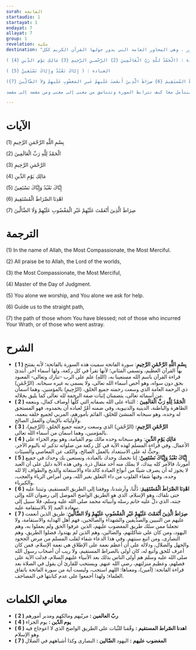 ```yaml
---
surah: الفاتحة
startaudio: 1
startayat: 1
endayat: 7
allayat: 7
group: 1
revelation: مكية
destination: "تدور سورة الفاتحة حول ثلاثة محاور ، وهي المحاور العامة التي يدور حولها القرآن الكريم ككل :

العقيدة : (الْحَمْدُ للّهِ رَبِّ الْعَالَمِينَ {2} الرَّحْمـنِ الرَّحِيمِ {3} مَالِكِ يَوْمِ الدِّينِ {4} )

العبادة : ( إِيَّاكَ نَعْبُدُ وإِيَّاكَ نَسْتَعِينُ {5} )

منهج الحياة : (اهدِنَا الصِّرَاطَ المُستَقِيمَ {6} صِرَاطَ الَّذِينَ أَنعَمتَ عَلَيهِمْ غَيرِ المَغضُوبِ عَلَيهِمْ وَلاَ الضَّالِّينَ {7})

لنتأمل معا كيف تترابط السورة وتتناسق من معنى إلى معنى ومن مقصد إلى مقصد"

---
```



# الآيات

<BoxAya>

  بِسْمِ اللَّهِ الرَّحْمَنِ الرَّحِيمِ (1)

  الْحَمْدُ لِلَّهِ رَبِّ الْعَالَمِينَ (2)

  الرَّحْمَنِ الرَّحِيمِ (3)

  مَالِكِ يَوْمِ الدِّينِ (4)

  إِيَّاكَ نَعْبُدُ وَإِيَّاكَ نَسْتَعِينُ (5)

  اهْدِنَا الصِّرَاطَ الْمُسْتَقِيمَ (6)

  صِرَاطَ الَّذِينَ أَنْعَمْتَ عَلَيْهِمْ غَيْرِ الْمَغْضُوبِ عَلَيْهِمْ وَلَا الضَّالِّينَ (7)
  
</BoxAya>

# الترجمة

<BoxEn>

  (1) In the name of Allah, the Most Compassionate, the Most Merciful.

(2) All praise be to Allah, the Lord of the worlds,

(3) the Most Compassionate, the Most Merciful,

(4) Master of the Day of Judgment.

(5) You alone we worship, and You alone we ask for help.

(6) Guide us to the straight path,

(7) the path of those whom You have blessed; not of those who incurred Your Wrath, or of those who went astray.

</BoxEn>

# الشرح

<BoxExpl>

* **( 1 ) بِسْمِ اللَّهِ الرَّحْمَٰنِ الرَّحِيمِ**:  سورة الفاتحة سميت هذه السورة بالفاتحة؛ لأنه يفتتح بها القرآن العظيم، وتسمى المثاني؛ لأنها تقرأ في كل ركعة، ولها أسماء أخر. أبتدئ قراءة القرآن باسم الله مستعينا به، (اللهِ) علم على الرب -تبارك وتعالى- المعبود بحق دون سواه، وهو أخص أسماء الله تعالى، ولا يسمى به غيره سبحانه. (الرَّحْمَنِ) ذي الرحمة العامة الذي وسعت رحمته جميع الخلق، (الرَّحِيمِ) بالمؤمنين، وهما اسمان من أسمائه تعالى، يتضمنان إثبات صفة الرحمة لله تعالى كما يليق بجلاله.
* **( 2 )  الْحَمْدُ لِلَّهِ رَبِّ الْعَالَمِينَ** :  الثناء على الله بصفاته التي كلُّها أوصاف كمال، وبنعمه الظاهرة والباطنة، الدينية والدنيوية، وفي ضمنه أَمْرٌ لعباده أن يحمدوه، فهو المستحق له وحده، وهو سبحانه المنشئ للخلق، القائم بأمورهم، المربي لجميع خلقه بنعمه، ولأوليائه بالإيمان والعمل الصالح.
* **( 3 ) الرَّحْمَٰنِ الرَّحِيمِ:**  (الرَّحْمَنِ) الذي وسعت رحمته جميع الخلق، (الرَّحِيمِ)، بالمؤمنين، وهما اسمان من أسماء الله تعالى.
* **( 4 ) مَالِكِ يَوْمِ الدِّينِ**:  وهو سبحانه وحده مالك يوم القيامة، وهو يوم الجزاء على الأعمال. وفي قراءة المسلم لهذه الآية في كل ركعة من صلواته تذكير له باليوم الآخر، وحثٌّ له على الاستعداد بالعمل الصالح، والكف عن المعاصي والسيئات.
* **( 5 ) إِيَّاكَ نَعْبُدُ وَإِيَّاكَ نَسْتَعِينُ**:  إنا نخصك وحدك بالعبادة، ونستعين بك وحدك في جميع أمورنا، فالأمر كله بيدك، لا يملك منه أحد مثقال ذرة. وفي هذه الآية دليل على أن العبد لا يجوز له أن يصرف شيئًا من أنواع العبادة كالدعاء والاستغاثة والذبح والطواف إلا لله وحده، وفيها شفاء القلوب من داء التعلق بغير الله، ومن أمراض الرياء والعجب، والكبرياء.
* **( 6 ) اهْدِنَا الصِّرَاطَ الْمُسْتَقِيمَ**: دُلَّنا، وأرشدنا، ووفقنا إلى الطريق المستقيم، وثبتنا عليه حتى نلقاك، وهو الإسلام، الذي هو الطريق الواضح الموصل إلى رضوان الله وإلى جنته، الذي دلّ عليه خاتم رسله وأنبيائه محمد صلى الله عليه وسلم، فلا سبيل إلى سعادة العبد إلا بالاستقامة عليه.
* **( 7 ) صِرَاطَ الَّذِينَ أَنْعَمْتَ عَلَيْهِمْ غَيْرِ الْمَغْضُوبِ عَلَيْهِمْ وَلَا الضَّالِّينَ**:  طريق الذين أنعمت عليهم من النبيين والصدِّيقين والشهداء والصالحين، فهم أهل الهداية والاستقامة، ولا تجعلنا ممن سلك طريق المغضوب عليهم، الذين عرفوا الحق ولم يعملوا به، وهم اليهود، ومن كان على شاكلتهم، والضالين، وهم الذين لم يهتدوا، فضلوا الطريق، وهم النصارى، ومن اتبع سنتهم. وفي هذا الدعاء شفاء لقلب المسلم من مرض الجحود والجهل والضلال، ودلالة على أن أعظم نعمة على الإطلاق هي نعمة الإسلام، فمن كان أعرف للحق وأتبع له، كان أولى بالصراط المستقيم، ولا ريب أن أصحاب رسول الله صلى الله عليه وسلم هم أولى الناس بذلك بعد الأنبياء عليهم السلام، فدلت الآية على فضلهم، وعظيم منزلتهم، رضي الله عنهم. ويستحب للقارئ أن يقول في الصلاة بعد قراءة الفاتحة: (آمين)، ومعناها: اللهم استجب، وليست آية من سورة الفاتحة باتفاق العلماء؛ ولهذا أجمعوا على عدم كتابتها في المصاحف.

</BoxExpl>

# معاني الكلمات

<Box>

  * **( 2 )   ربّ العالمين :** مربّيهم ومالكهم ومدبر أمورهم 
* **( 4 )   يوم الدّين :** يوم الجزاء 
* **( 6 )   اهدنا الصّراط المستقيم :**  وفّقنا للثّبات على الطريق الواضح الذي لا اعوجاج فيه وهو الإسلام 
* **( 7 )   المغضوب عليهم :** اليهود **الضّالين :** النصارى وكذا أشباههم في الضلال

</Box>